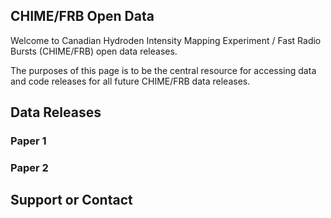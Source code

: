## CHIME/FRB Open Data

Welcome to Canadian Hydroden Intensity Mapping Experiment / Fast Radio Bursts (CHIME/FRB) open data releases. 

The purposes of this page is to be the central resource for accessing data and code releases for all future CHIME/FRB data releases.

## Data Releases

### Paper 1

### Paper 2

## Support or Contact
